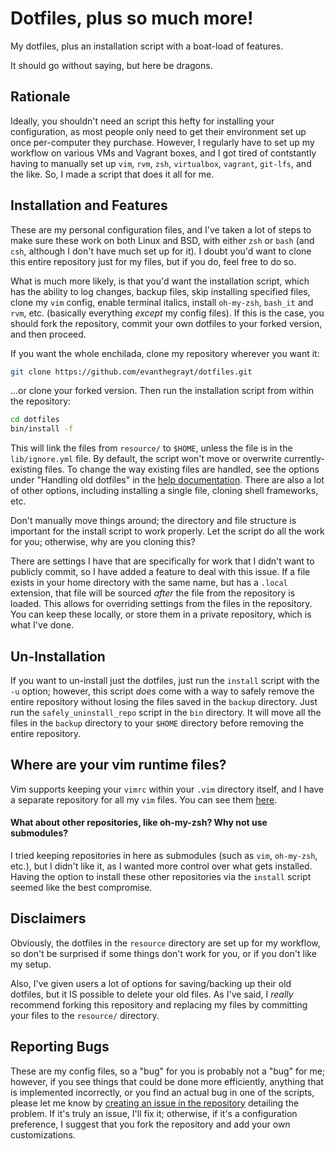 # Dotfiles, plus so much more!
My dotfiles, plus an installation script with a boat-load of features.

It should go without saying, but here be dragons.

## Rationale
Ideally, you shouldn't need an script this hefty for installing your
configuration, as most people only need to get their environment set up once
per-computer they purchase. However, I regularly have to set up my workflow on
various VMs and Vagrant boxes, and I got tired of contstantly having to manually
set up `vim`, `rvm`, `zsh`, `virtualbox`, `vagrant`, `git-lfs`, and the like.
So, I made a script that does it all for me.

## Installation and Features
These are my personal configuration files, and I've taken a lot of steps to make
sure these work on both Linux and BSD, with either `zsh` or `bash` (and `csh`,
although I don't have much set up for it). I doubt you'd want to clone this
entire repository just for my files, but if you do, feel free to do so.

What is much more likely, is that you'd want the installation script, which has
the ability to log changes, backup files, skip installing specified files, clone
my `vim` config, enable terminal italics, install `oh-my-zsh`, `bash_it` and
`rvm`, etc. (basically everything *except* my config files). If this is the
case, you should fork the repository, commit your own dotfiles to your forked
version, and then proceed.

If you want the whole enchilada, clone my repository wherever you want it:
```sh
git clone https://github.com/evanthegrayt/dotfiles.git
```
...or clone your forked version. Then run the installation script from within
the repository:
```sh
cd dotfiles
bin/install -f
```
This will link the files from `resource/` to `$HOME`, unless the file is in the
`lib/ignore.yml` file. By default, the script won't move or overwrite
currently-existing files. To change the way existing files are handled, see the
options under "Handling old dotfiles" in the
[help documentation](lib/help_menu.txt). There are also a lot of other options,
including installing a single file, cloning shell frameworks, etc.

Don't manually move things around; the directory and file structure is important
for the install script to work properly. Let the script do all the work for you;
otherwise, why are you cloning this?

There are settings I have that are specifically for work that I didn't want
to publicly commit, so I have added a feature to deal with this issue. If a
file exists in your home directory with the same name, but has a `.local`
extension, that file will be sourced *after* the file from the repository is
loaded. This allows for overriding settings from the files in the repository.
You can keep these locally, or store them in a private repository, which is
what I've done.

## Un-Installation
If you want to un-install just the dotfiles, just run the `install` script with
the `-u` option; however, this script *does* come with a way to safely remove
the entire repository without losing the files saved in the `backup` directory.
Just run the `safely_uninstall_repo` script in the `bin` directory. It will move
all the files in the `backup` directory to your `$HOME` directory before
removing the entire repository.

## Where are your vim runtime files?
Vim supports keeping your `vimrc` within your `.vim` directory itself, and I
have a separate repository for all my `vim` files. You can see them
[here](https://github.com/evanthegrayt/vimfiles).

#### What about other repositories, like oh-my-zsh? Why not use submodules?

I tried keeping repositories in here as submodules (such as `vim`, `oh-my-zsh`,
etc.), but I didn't like it, as I wanted more control over what gets installed.
Having the option to install these other repositories via the `install` script
seemed like the best compromise.

## Disclaimers
Obviously, the dotfiles in the `resource` directory are set up for my workflow,
so don't be surprised if some things don't work for you, or if you don't like
my setup.

Also, I've given users a lot of options for saving/backing up their
old dotfiles, but it IS possible to delete your old files. As I've said, I
*really* recommend forking this repository and replacing my files by committing
your files to the `resource/` directory.

## Reporting Bugs
These are my config files, so a "bug" for you is probably not a "bug" for me;
however, if you see things that could be done more efficiently, anything that
is implemented incorrectly, or you find an actual bug in one of the scripts,
please let me know by
[creating an issue in the
repository](https://github.com/evanthegrayt/dotfiles/issues/new)
detailing the problem.
If it's truly an issue, I'll fix it; otherwise, if it's a configuration
preference, I suggest that you fork the repository and add your own
customizations.

